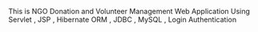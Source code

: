 This is NGO Donation and Volunteer Management Web Application Using Servlet , JSP , Hibernate ORM , JDBC , MySQL , Login Authentication 
